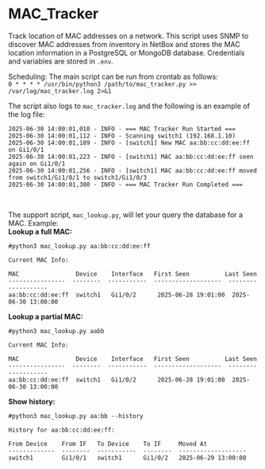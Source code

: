 # MAC_Tracker
Track location of MAC addresses on a network.  This script uses SNMP to discover MAC addresses from inventory in NetBox and stores the MAC location information in a PostgreSQL or MongoDB database.  Credentials and variables are stored in `.env`.

Scheduling:
The main script can be run from crontab as follows:<br>
`0 * * * * /usr/bin/python3 /path/to/mac_tracker.py >> /var/log/mac_tracker.log 2>&1`

The script also logs to `mac_tracker.log` and the following is an example of the log file:<br>
```
2025-06-30 14:00:01,010 - INFO - === MAC Tracker Run Started ===
2025-06-30 14:00:01,112 - INFO - Scanning switch1 (192.168.1.10)
2025-06-30 14:00:01,189 - INFO - [switch1] New MAC aa:bb:cc:dd:ee:ff on Gi1/0/1
2025-06-30 14:00:01,223 - INFO - [switch1] MAC aa:bb:cc:dd:ee:ff seen again on Gi1/0/1
2025-06-30 14:00:01,256 - INFO - [switch1] MAC aa:bb:cc:dd:ee:ff moved from switch1/Gi1/0/1 to switch1/Gi1/0/3
2025-06-30 14:00:01,300 - INFO - === MAC Tracker Run Completed ===
```

<br>

The support script, `mac_lookup.py`, will let your query the database for a MAC.  Example:<br>
**Lookup a full MAC:**
```
#python3 mac_lookup.py aa:bb:cc:dd:ee:ff

Current MAC Info:

MAC                Device    Interface   First Seen          Last Seen
----------------  --------  -----------  -------------------  -------------------
aa:bb:cc:dd:ee:ff  switch1   Gi1/0/2      2025-06-28 19:01:00  2025-06-30 13:00:00
```

 **Lookup a partial MAC:**
 ```
#python3 mac_lookup.py aabb

Current MAC Info:

MAC                Device    Interface   First Seen          Last Seen
----------------  --------  -----------  -------------------  -------------------
aa:bb:cc:dd:ee:ff  switch1   Gi1/0/2      2025-06-28 19:01:00  2025-06-30 13:00:00
```

**Show history:**
```
#python3 mac_lookup.py aa:bb --history

History for aa:bb:cc:dd:ee:ff:

From Device    From IF   To Device    To IF     Moved At
-------------  --------  -----------  --------  -------------------
switch1        Gi1/0/1   switch1      Gi1/0/2   2025-06-29 13:00:00
```
